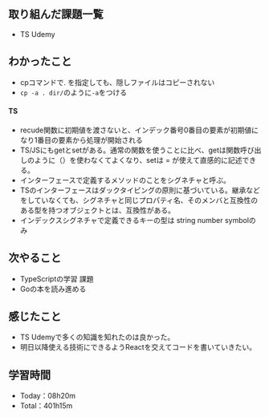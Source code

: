 ## 取り組んだ課題一覧
- TS Udemy

## わかったこと
- cpコマンドで. を指定しても、隠しファイルはコピーされない
- `cp -a . dir/`のように`-a`をつける

#### TS
- recude関数に初期値を渡さないと、インデック番号0番目の要素が初期値になり1番目の要素から処理が開始される
- TS/JSにもgetとsetがある。通常の関数を使うことに比べ、getは関数呼び出しのように（）を使わなくてよくなり、setは = が使えて直感的に記述できる。
- インターフェースで定義するメソッドのことをシグネチャと呼ぶ。
- TSのインターフェースはダックタイピングの原則に基づいている。継承などをしていなくても、シグネチャと同じプロパティ名、そのメンバと互換性のある型を持つオブジェクトとは、互換性がある。
- インデックスシグネチャで定義できるキーの型は string number symbolのみ
 
## 次やること
- TypeScriptの学習 課題
- Goの本を読み進める

## 感じたこと
- TS Udemyで多くの知識を知れたのは良かった。
- 明日以降使える技術にできるようReactを交えてコードを書いていきたい。

## 学習時間
- Today：08h20m
- Total：401h15m
